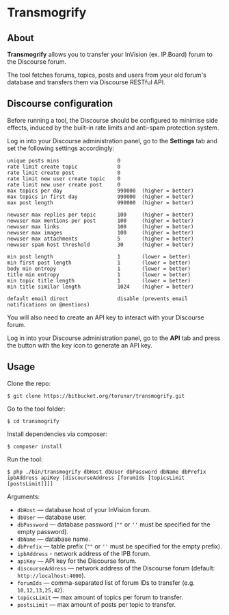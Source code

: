 # Transmogrify

## About

**Transmogrify** allows you to transfer your InVision (ex. IP.Board) forum to the Discourse forum.

The tool fetches forums, topics, posts and users from your old forum's database and transfers them via Discourse RESTful API.

## Discourse configuration

Before running a tool, the Discourse should be configured to minimise side effects, induced by the built-in rate limits and anti-spam protection system.

Log in into your Discourse administration panel, go to the **Settings** tab and set the following settings accordingly:

```
unique posts mins                   0
rate limit create topic             0
rate limit create post              0
rate limit new user create topic    0
rate limit new user create post     0
max topics per day                  990000  (higher = better)
max topics in first day             990000  (higher = better)
max post length                     990000  (higher = better)

newuser max replies per topic       100     (higher = better)
newuser max mentions per post       100     (higher = better)
newuser max links                   100     (higher = better)
newuser max images                  100     (higher = better)
newuser max attachments             5       (higher = better)
newuser spam host threshold         30      (higher = better)

min post length                     1       (lower = better)
min first post length               1       (lower = better)
body min entropy                    1       (lower = better)
title min entropy                   1       (lower = better)
min topic title length              1       (lower = better)
min title similar length            1024    (higher = better)

default email direct                disable (prevents email notifications on @mentions)
```

You will also need to create an API key to interact with your Discourse forum.

Log in into your Discourse administration panel, go to the **API** tab and press the button with the key icon to generate an API key.

## Usage

Clone the repo:
```
$ git clone https://bitbucket.org/torunar/transmogrify.git
```

Go to the tool folder:
```
$ cd transmogrify
```

Install dependencies via composer:
```
$ composer install
```

Run the tool:
```
$ php ./bin/transmogrify dbHost dbUser dbPassword dbName dbPrefix ipbAddress apiKey [discourseAddress [forumIds [topicsLimit [postsLimit]]]]
```

Arguments:

* `dbHost` — database host of your InVision forum.
* `dbUser` — database user.
* `dbPassword` — database password (`""` or `''` must be specified for the empty password).
* `dbName` — database name.
* `dbPrefix` — table prefix (`""` or `''` must be specified for the empty prefix).
* `ipbAddress` - network address of the IPB forum.
* `apiKey` — API key for the Discourse forum.
* `discourseAddress` — network address of the Discourse forum (default: `http://localhost:4000`).
* `forumIds` — comma-separated list of forum IDs to transfer (e.g. `10,12,13,25,42`).
* `topicsLimit` — max amount of topics per forum to transfer.
* `postsLimit` — max amount of posts per topic to transfer.
